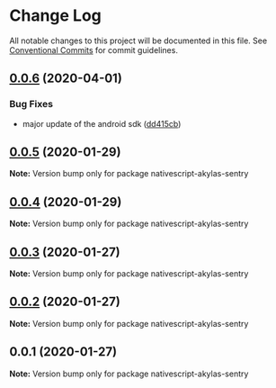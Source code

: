 # Change Log

All notable changes to this project will be documented in this file.
See [Conventional Commits](https://conventionalcommits.org) for commit guidelines.

## [0.0.6](https://github.com/Akylas/nativescript-akylas-sentry/compare/v0.0.5...v0.0.6) (2020-04-01)


### Bug Fixes

* major update of the android sdk ([dd415cb](https://github.com/Akylas/nativescript-akylas-sentry/commit/dd415cb55c35230063ce860e72c64baa6415d5a4))





## [0.0.5](https://github.com/Akylas/nativescript-akylas-sentry/compare/v0.0.4...v0.0.5) (2020-01-29)

**Note:** Version bump only for package nativescript-akylas-sentry





## [0.0.4](https://github.com/Akylas/nativescript-akylas-sentry/compare/v0.0.3...v0.0.4) (2020-01-29)

**Note:** Version bump only for package nativescript-akylas-sentry





## [0.0.3](https://github.com/Akylas/nativescript-akylas-sentry/compare/v0.0.2...v0.0.3) (2020-01-27)

**Note:** Version bump only for package nativescript-akylas-sentry





## [0.0.2](https://github.com/Akylas/nativescript-akylas-sentry/compare/v0.0.1...v0.0.2) (2020-01-27)

**Note:** Version bump only for package nativescript-akylas-sentry





## 0.0.1 (2020-01-27)

**Note:** Version bump only for package nativescript-akylas-sentry
